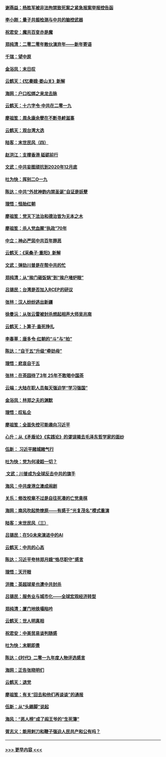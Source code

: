 #### [谢燕益：杨胜军被非法拘禁致死案之紧急报案举报控告函](../pages/nsc993/n11756134.md?t=01020022) 
#### [李小刚：量子共振检测与中共的脑控武器](../pages/nsc993/n11754518.md?t=01020022) 
#### [祝君安：魔共百变亦是魔](../pages/nsc993/n11754469.md?t=01020022) 
#### [郑纯清：二零二零年散伙演弃年——新年寄语](../pages/nsc993/n11754195.md?t=01020022) 
#### [千瑞：望中原](../pages/nsc993/n11754159.md?t=01020022) 
#### [金浴凤：末日叹](../pages/nsc993/n11752359.md?t=01020022) 
#### [云鹤天：《忆秦娥‧娄山关》新解](../pages/nsc993/n11752348.md?t=01020022) 
#### [海网：户口松绑之来龙去脉](../pages/nsc993/n11752328.md?t=01020022) 
#### [云鹤天：十六字令‧中共在二零一九](../pages/nsc993/n11752305.md?t=01020022) 
#### [廖祖笙：周永康余孽在不断寻衅滋事](../pages/nsc993/n11751013.md?t=01020022) 
#### [云鹤天：观台湾大选](../pages/nsc993/n11751007.md?t=01020022) 
#### [陆客：末世民风（四）](../pages/nsc993/n11749203.md?t=01020022) 
#### [赵洪江：支撑香港 砥砺前行](../pages/nsc993/n11748482.md?t=01020022) 
#### [文武：中共妄图顽抗到2020年12月底](../pages/nsc993/n11748446.md?t=01020022) 
#### [吐为快：挥别二O一九](../pages/nsc993/n11748411.md?t=01020022) 
#### [陈达：中共“外扰神韵内禁圣诞”自证是妖孽](../pages/nsc993/n11748226.md?t=01020022) 
#### [理悟：怪胎红朝](../pages/nsc993/n11748206.md?t=01020022) 
#### [廖祖笙：党天下法治和德治皆为无本之木](../pages/nsc993/n11748135.md?t=01020022) 
#### [廖祖笙：杀人党血腥“执政”70年](../pages/nsc993/n11745144.md?t=01020022) 
#### [中立：神必严惩中共百年罪恶](../pages/nsc993/n11744970.md?t=01020022) 
#### [云鹤天：《采桑子‧重阳》新解](../pages/nsc993/n11744948.md?t=01020022) 
#### [文武：弹劾川普是在帮中共的忙](../pages/nsc993/n11744758.md?t=01020022) 
#### [郑纯清：从“挨门砸饭锅”到“挨户堵炉眼”](../pages/nsc993/n11744745.md?t=01020022) 
#### [吕锡民：台湾是否加入RCEP的研议](../pages/nsc993/n11744701.md?t=01020022) 
#### [张林：汉人纷纷逃出新疆](../pages/nsc993/n11743530.md?t=01020022) 
#### [徐曼沅：从张云雷被封杀想起相声大师吴兆南](../pages/nsc993/n11741816.md?t=01020022) 
#### [云鹤天：卜算子‧垂死挣扎](../pages/nsc993/n11739956.md?t=01020022) 
#### [李春草：唐多令‧红朝的“斗”与“拍”](../pages/nsc993/n11739830.md?t=01020022) 
#### [陈达：“自干五”升级“牵妨母”](../pages/nsc993/n11739724.md?t=01020022) 
#### [理悟：悲哀自干五](../pages/nsc993/n11739547.md?t=01020022) 
#### [张林：在茶园待了3年 25年不敢喝中国茶](../pages/nsc993/n11739240.md?t=01020022) 
#### [云端：大陆在职人员每天强迫学“学习强国”](../pages/nsc993/n11738735.md?t=01020022) 
#### [金浴凤：林郑之夫的渊默](../pages/nsc993/n11737735.md?t=01020022) 
#### [理悟：叹私企](../pages/nsc993/n11737715.md?t=01020022) 
#### [廖祖笙：全面失控可能袭向习近平](../pages/nsc993/n11737704.md?t=01020022) 
#### [心升：从《矛盾论》《实践论》的谬误揭去毛泽东哲学家的面纱](../pages/nsc993/n11736962.md?t=01020022) 
#### [伍新： 习近平赌城赌气行](../pages/nsc993/n11736929.md?t=01020022) 
#### [吐为快：党为何凌蹈一切？](../pages/nsc993/n11736915.md?t=01020022) 
#### [ 文武：川普成为全球反击中共的旗手](../pages/nsc993/n11736882.md?t=01020022) 
#### [海风：中共废港立澳成闹剧](../pages/nsc993/n11735857.md?t=01020022) 
#### [关乐：修改校章不过是自往死凑的亡党臭棋](../pages/nsc993/n11735097.md?t=01020022) 
#### [海网：南风吹起势燎原——有感于“光复茂名”模式重演](../pages/nsc993/n11732308.md?t=01020022) 
#### [陆客：末世民风（三）](../pages/nsc993/n11732211.md?t=01020022) 
#### [吕锡民：在5G未来演进中的AI](../pages/nsc993/n11730010.md?t=01020022) 
#### [云鹤天：中共的心态](../pages/nsc993/n11729906.md?t=01020022) 
#### [陈达：习近平夸林郑月娥“恪尽职守”感言](../pages/nsc993/n11729881.md?t=01020022) 
#### [理悟：天开眼](../pages/nsc993/n11729699.md?t=01020022) 
#### [洪微：英超球星也遭中共封杀](../pages/nsc993/n11727243.md?t=01020022) 
#### [吕锡民：服务业与城市化——全球宏观经济转型](../pages/nsc993/n11725845.md?t=01020022) 
#### [郑纯清：厦门地铁塌陷吟](../pages/nsc993/n11725813.md?t=01020022) 
#### [云鹤天：世人明真相](../pages/nsc993/n11725621.md?t=01020022) 
#### [祝君安：中美贸易谈判随感](../pages/nsc993/n11725609.md?t=01020022) 
#### [吐为快：末朝即景](../pages/nsc993/n11723365.md?t=01020022) 
#### [陈达：《时代》二零一九年度人物评选感言](../pages/nsc993/n11723337.md?t=01020022) 
#### [海网：正告张晓明们](../pages/nsc993/n11723228.md?t=01020022) 
#### [云鹤天：退党](../pages/nsc993/n11723056.md?t=01020022) 
#### [廖祖笙：有关“回去和他们再谈谈”的通报](../pages/nsc993/n11722442.md?t=01020022) 
#### [伍新：从“头踢脚”说起](../pages/nsc993/n11722429.md?t=01020022) 
#### [海风：“恶人榜”成了阎王爷的“生死簿”](../pages/nsc993/n11722272.md?t=01020022) 
#### [胥志义：能用剌刀和鞭子强迫人民共产和公有吗？](../pages/nsc993/n11720569.md?t=01020022) 

----
#### [ >>> 更早内容 <<< ](../indexes/nsc993-earlier.md)
